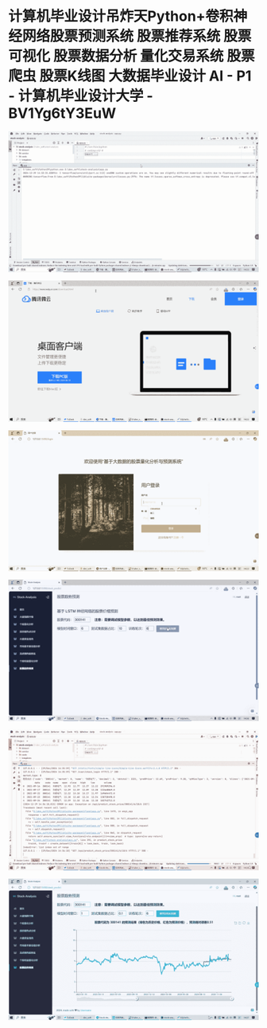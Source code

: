 # 计算机毕业设计吊炸天Python+卷积神经网络股票预测系统 股票推荐系统 股票可视化 股票数据分析 量化交易系统 股票爬虫 股票K线图 大数据毕业设计 AI - P1 - 计算机毕业设计大学 - BV1Yg6tY3EuW

![](img/15aa3ab30ebbd2429448e383a5b43b60_0.png)

![](img/15aa3ab30ebbd2429448e383a5b43b60_1.png)

![](img/15aa3ab30ebbd2429448e383a5b43b60_2.png)

![](img/15aa3ab30ebbd2429448e383a5b43b60_3.png)

![](img/15aa3ab30ebbd2429448e383a5b43b60_4.png)

![](img/15aa3ab30ebbd2429448e383a5b43b60_5.png)